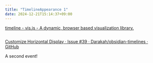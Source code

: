 ```yaml
---
title: "TimelineAppearance 1"
date: 2024-12-21T15:14:37+09:00
---
```

[timeline - vis.js - A dynamic, browser based visualization library.](https://visjs.github.io/vis-timeline/docs/timeline/#items)

```timeline

```

[Customize Horizontal Display · Issue #39 · Darakah/obsidian-timelines · GitHub](https://github.com/Darakah/obsidian-timelines/issues/39)


<span
	  class='ob-timelines'
	  data-date='2000-10-10-00'
	  data-title='Another Event'
	  data-class='orange'
	  data-img = 'Timeline Example/Timeline_2.jpg'
	  data-type='range'
	  data-end='2000-10-20-00'>
	A second event!
</span>
